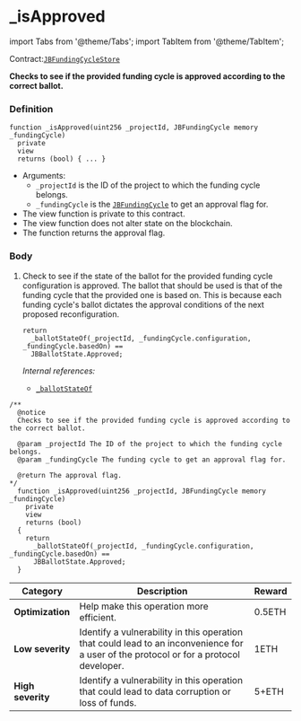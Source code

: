 # _isApproved

import Tabs from '@theme/Tabs';
import TabItem from '@theme/TabItem';

Contract:[`JBFundingCycleStore`](/api/contracts/jbfundingcyclestore/README.md)​

<Tabs>
<TabItem value="Step by step" label="Step by step">

**Checks to see if the provided funding cycle is approved according to the correct ballot.**

### Definition

```solidity
function _isApproved(uint256 _projectId, JBFundingCycle memory _fundingCycle)
  private
  view
  returns (bool) { ... }
```

* Arguments:
  * `_projectId` is the ID of the project to which the funding cycle belongs. 
  * `_fundingCycle` is the [`JBFundingCycle`](/api/data-structures/jbfundingcycle.md) to get an approval flag for.
* The view function is private to this contract.
* The view function does not alter state on the blockchain.
* The function returns the approval flag.

### Body

1.  Check to see if the state of the ballot for the provided funding cycle configuration is approved. The ballot that should be used is that of the funding cycle that the provided one is based on. This is because each funding cycle's ballot dictates the approval conditions of the next proposed reconfiguration.

    ```solidity
    return
      _ballotStateOf(_projectId, _fundingCycle.configuration, _fundingCycle.basedOn) ==
      JBBallotState.Approved;
    ```

    _Internal references:_

    * [`_ballotStateOf`](/api/contracts/jbfundingcyclestore/read/-_ballotstateof.md)

</TabItem>

<TabItem value="Code" label="Code">

```solidity
/** 
  @notice 
  Checks to see if the provided funding cycle is approved according to the correct ballot.

  @param _projectId The ID of the project to which the funding cycle belongs. 
  @param _fundingCycle The funding cycle to get an approval flag for.

  @return The approval flag.
*/
  function _isApproved(uint256 _projectId, JBFundingCycle memory _fundingCycle)
    private
    view
    returns (bool)
  {
    return
      _ballotStateOf(_projectId, _fundingCycle.configuration, _fundingCycle.basedOn) ==
      JBBallotState.Approved;
  }
```

</TabItem>

<TabItem value="Bug bounty" label="Bug bounty">

| Category          | Description                                                                                                                            | Reward |
| ----------------- | -------------------------------------------------------------------------------------------------------------------------------------- | ------ |
| **Optimization**  | Help make this operation more efficient.                                                                                               | 0.5ETH |
| **Low severity**  | Identify a vulnerability in this operation that could lead to an inconvenience for a user of the protocol or for a protocol developer. | 1ETH   |
| **High severity** | Identify a vulnerability in this operation that could lead to data corruption or loss of funds.                                        | 5+ETH  |

</TabItem>
</Tabs>
